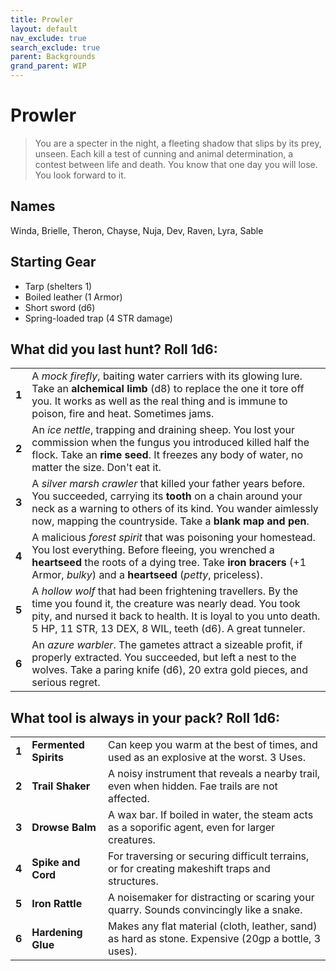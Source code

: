 ```yaml
---
title: Prowler
layout: default
nav_exclude: true
search_exclude: true
parent: Backgrounds
grand_parent: WIP
---
```


# Prowler

> You are a specter in the night, a fleeting shadow that slips by its prey, unseen. Each kill a test of cunning and animal determination, a contest between life and death. You know that one day you will lose. You look forward to it. 

## Names

Winda, Brielle, Theron, Chayse, Nuja, Dev, Raven, Lyra, Sable

## Starting Gear

- Tarp (shelters 1)
- Boiled leather (1 Armor)
- Short sword (d6)
- Spring-loaded trap (4 STR damage)

## What did you last hunt? Roll 1d6:

|       |                                                              |
| ----- | ------------------------------------------------------------ |
| **1** | A _mock firefly_, baiting water carriers with its glowing lure. Take an **alchemical limb** (d8) to replace the one it tore off you. It works as well as the real thing and is immune to poison, fire and heat. Sometimes jams. |
| **2** | An _ice nettle_, trapping and draining sheep. You lost your commission when the fungus you introduced killed half the flock. Take an **rime seed**. It freezes any body of water, no matter the size. Don't eat it. |
| **3** | A _silver marsh crawler_ that killed your father years before. You succeeded, carrying its **tooth** on a chain around your neck as a warning to others of its kind. You wander aimlessly now, mapping the countryside. Take a **blank map and pen**.  |
| **4**  | A malicious _forest spirit_ that was poisoning your homestead. You lost everything. Before fleeing, you wrenched a **heartseed** the roots of a dying tree. Take **iron bracers** (+1 Armor, _bulky_) and a **heartseed** (_petty_, priceless). 
| **5** | A  _hollow wolf_ that had been frightening travellers. By the time you found it, the creature was nearly dead. You took pity, and nursed it back to health. It is loyal to you unto death. 5 HP, 11 STR, 13 DEX, 8 WIL, teeth (d6). A great tunneler.    |
| **6** | An _azure warbler_. The gametes attract a sizeable profit, if properly extracted. You succeeded, but left a nest to the wolves. Take a paring knife (d6), 20 extra gold pieces, and serious regret. |

## What tool is always in your pack? Roll 1d6:

|      |                   |                                                              |
| ---- | ----------------- | ------------------------------------------------------------ |
| **1** | **Fermented Spirits** | Can keep you warm at the best of times, and used as an explosive at the worst. 3 Uses.  |
| **2** | **Trail Shaker** | A noisy instrument that reveals a nearby trail, even when hidden. Fae trails are not affected.   |
| **3** | **Drowse Balm** | A wax bar. If boiled in water, the steam acts as a soporific agent, even for larger creatures.|
| **4** | **Spike and Cord** |  For traversing or securing difficult terrains, or for creating makeshift traps and structures.|
| **5** | **Iron Rattle**| A noisemaker for distracting or scaring your quarry. Sounds convincingly like a snake.  |
| **6** | **Hardening Glue** | Makes any flat material (cloth, leather, sand) as hard as stone. Expensive (20gp a bottle, 3 uses). |
